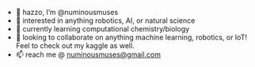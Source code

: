 - 👋 hazzo, I’m @numinousmuses
- 👀 interested in anything robotics, AI, or natural science
- 🌱 currently learning computational chemistry/biology
- 💞️ looking to collaborate on anything machine learning, robotics, or IoT! Feel to check out my kaggle as well.
- 📫 reach me @ numinousmuses@gmail.com

<!---
numinousmuses/numinousmuses is a ✨ special ✨ repository because its `README.md` (this file) appears on your GitHub profile.
You can click the Preview link to take a look at your changes.
--->
